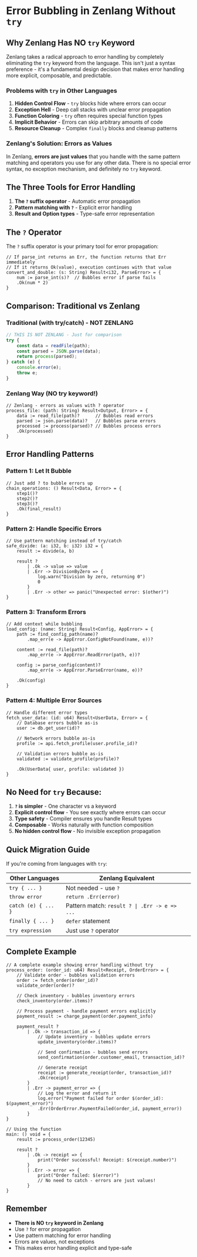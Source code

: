 # Error Bubbling in Zenlang Without `try`

## Why Zenlang Has NO `try` Keyword

Zenlang takes a radical approach to error handling by completely eliminating the `try` keyword from the language. This isn't just a syntax preference - it's a fundamental design decision that makes error handling more explicit, composable, and predictable.

### Problems with `try` in Other Languages

1. **Hidden Control Flow** - `try` blocks hide where errors can occur
2. **Exception Hell** - Deep call stacks with unclear error propagation
3. **Function Coloring** - `try` often requires special function types
4. **Implicit Behavior** - Errors can skip arbitrary amounts of code
5. **Resource Cleanup** - Complex `finally` blocks and cleanup patterns

### Zenlang's Solution: Errors as Values

In Zenlang, **errors are just values** that you handle with the same pattern matching and operators you use for any other data. There is no special error syntax, no exception mechanism, and definitely no `try` keyword.

## The Three Tools for Error Handling

1. **The `?` suffix operator** - Automatic error propagation
2. **Pattern matching with `?`** - Explicit error handling
3. **Result and Option types** - Type-safe error representation

## The `?` Operator

The `?` suffix operator is your primary tool for error propagation:

```zen
// If parse_int returns an Err, the function returns that Err immediately
// If it returns Ok(value), execution continues with that value
convert_and_double: (s: String) Result<i32, ParseError> = {
    num := parse_int(s)?  // Bubbles error if parse fails
    .Ok(num * 2)
}
```

## Comparison: Traditional vs Zenlang

### Traditional (with try/catch) - NOT ZENLANG
```javascript
// THIS IS NOT ZENLANG - Just for comparison
try {
    const data = readFile(path);
    const parsed = JSON.parse(data);
    return process(parsed);
} catch (e) {
    console.error(e);
    throw e;
}
```

### Zenlang Way (NO try keyword!)
```zen
// Zenlang - errors as values with ? operator
process_file: (path: String) Result<Output, Error> = {
    data := read_file(path)?      // Bubbles read errors
    parsed := json.parse(data)?   // Bubbles parse errors
    processed := process(parsed)? // Bubbles process errors
    .Ok(processed)
}
```

## Error Handling Patterns

### Pattern 1: Let It Bubble
```zen
// Just add ? to bubble errors up
chain_operations: () Result<Data, Error> = {
    step1()?
    step2()?
    step3()?
    .Ok(final_result)
}
```

### Pattern 2: Handle Specific Errors
```zen
// Use pattern matching instead of try/catch
safe_divide: (a: i32, b: i32) i32 = {
    result := divide(a, b)
    
    result ?
        | .Ok -> value => value
        | .Err -> DivisionByZero => {
            log.warn("Division by zero, returning 0")
            0
        }
        | .Err -> other => panic("Unexpected error: $(other)")
}
```

### Pattern 3: Transform Errors
```zen
// Add context while bubbling
load_config: (name: String) Result<Config, AppError> = {
    path := find_config_path(name)?
        .map_err(e -> AppError.ConfigNotFound(name, e))?
    
    content := read_file(path)?
        .map_err(e -> AppError.ReadError(path, e))?
    
    config := parse_config(content)?
        .map_err(e -> AppError.ParseError(name, e))?
    
    .Ok(config)
}
```

### Pattern 4: Multiple Error Sources
```zen
// Handle different error types
fetch_user_data: (id: u64) Result<UserData, Error> = {
    // Database errors bubble as-is
    user := db.get_user(id)?
    
    // Network errors bubble as-is
    profile := api.fetch_profile(user.profile_id)?
    
    // Validation errors bubble as-is
    validated := validate_profile(profile)?
    
    .Ok(UserData{ user, profile: validated })
}
```

## No Need for `try` Because:

1. **`?` is simpler** - One character vs a keyword
2. **Explicit control flow** - You see exactly where errors can occur
3. **Type safety** - Compiler ensures you handle Result types
4. **Composable** - Works naturally with function composition
5. **No hidden control flow** - No invisible exception propagation

## Quick Migration Guide

If you're coming from languages with `try`:

| Other Languages | Zenlang Equivalent |
|----------------|-------------------|
| `try { ... }` | Not needed - use `?` |
| `throw error` | `return .Err(error)` |
| `catch (e) { ... }` | Pattern match: `result ? \| .Err -> e => ...` |
| `finally { ... }` | `defer` statement |
| `try expression` | Just use `?` operator |

## Complete Example

```zen
// A complete example showing error handling without try
process_order: (order_id: u64) Result<Receipt, OrderError> = {
    // Validate order - bubbles validation errors
    order := fetch_order(order_id)?
    validate_order(order)?
    
    // Check inventory - bubbles inventory errors
    check_inventory(order.items)?
    
    // Process payment - handle payment errors explicitly
    payment_result := charge_payment(order.payment_info)
    
    payment_result ?
        | .Ok -> transaction_id => {
            // Update inventory - bubbles update errors
            update_inventory(order.items)?
            
            // Send confirmation - bubbles send errors
            send_confirmation(order.customer_email, transaction_id)?
            
            // Generate receipt
            receipt := generate_receipt(order, transaction_id)?
            .Ok(receipt)
        }
        | .Err -> payment_error => {
            // Log the error and return it
            log.error("Payment failed for order $(order_id): $(payment_error)")
            .Err(OrderError.PaymentFailed(order_id, payment_error))
        }
}

// Using the function
main: () void = {
    result := process_order(12345)
    
    result ?
        | .Ok -> receipt => {
            print("Order successful! Receipt: $(receipt.number)")
        }
        | .Err -> error => {
            print("Order failed: $(error)")
            // No need to catch - errors are just values!
        }
}
```

## Remember

- **There is NO `try` keyword in Zenlang**
- Use `?` for error propagation
- Use pattern matching for error handling
- Errors are values, not exceptions
- This makes error handling explicit and type-safe